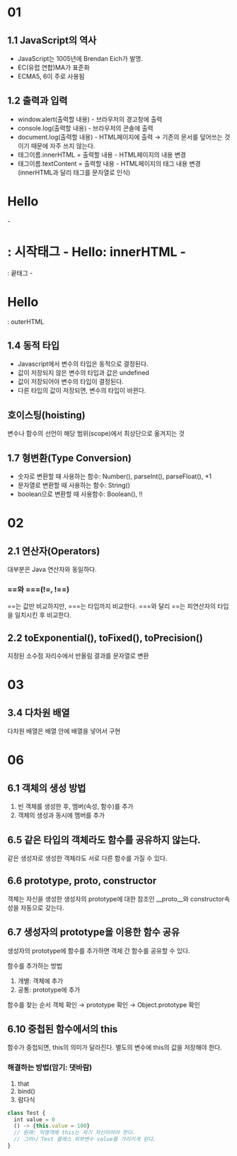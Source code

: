 # 01
## 1.1 JavaScript의 역사
- JavaScript는 1005년에 Brendan Eich가 발명.
- EC(유럽 연합)MA가 표준화
- ECMA5, 6이 주로 사용됨

## 1.2 출력과 입력
- window.alert(출력할 내용) - 브라우저의 경고창에 출력
- console.log(출력할 내용) - 브라우저의 콘솔에 출력
- document.log(출력할 내용) - HTML페이지에 출력 → 기존의 문서를 덮어쓰는 것이기 때문에 자주 쓰지 않는다.
- 태그이름.innerHTML = 출력할 내용 - HTML페이지의 내용 변경
- 태그이름.textContent = 출력할 내용 - HTML페이지의 태그 내용 변경(innerHTML과 달리  태그를 문자열로 인식)
<h1>Hello</h1>
- <h1>: 시작태그
- Hello: innerHTML
- </h1>: 끝태그
- <h1>Hello</h1>: outerHTML

## 1.4 동적 타입
- Javascript에서 변수의 타입은 동적으로 결정된다. 
- 값이 저장되지 않은 변수의 타입과 값은 undefined
- 값이 저장되어야 변수의 타입이 결정된다.
- 다른 타입의 값이 저장되면, 변수의 타입이 바뀐다.

## 호이스팅(hoisting)
변수나 함수의 선언이 해당 범위(scope)에서 최상단으로 옮겨지는 것

## 1.7 형변환(Type Conversion)
- 숫자로 변환할 때 사용하는 함수: Number(), parseInt(), parseFloat(), *1
- 문자열로 변환할 때 사용하는 함수: String()
- boolean으로 변환할 때 사용함수: Boolean(), !!

 # 02
 ## 2.1 연산자(Operators)
 대부분은 Java 연산자와 동일하다. 

 ### ==와 ===(!=, !==)
 ==는 값만 비교하지만, ===는 타입까지 비교한다.
 ===와 달리 ==는 피연산자의 타입을 일치시킨 후 비교한다.

 ## 2.2 toExponential(), toFixed(), toPrecision()
 지정된 소수점 자리수에서 반올림 결과를 문자열로 변환

# 03
## 3.4 다차원 배열
다차원 배열은 배열 안에 배열을 넣어서 구현

# 06
## 6.1 객체의 생성 방법
1. 빈 객체를 생성한 후, 멤버(속성, 함수)를 추가
2. 객체의 생성과 동시에 멤버를 추가

## 6.5 같은 타입의 객체라도 함수를 공유하지 않는다.
같은 생성자로 생성한 객체라도 서로 다른 함수를 가질 수 있다.

## 6.6 prototype, __proto__, constructor
객체는 자신을 생성한 생성자의 prototype에 대한 참조인 __proto__와 constructor속성을 자동으로 갖는다.

## 6.7 생성자의 prototype을 이용한 함수 공유
생성자의 prototype에 함수를 추가하면 객체 간 함수를 공유할 수 있다.

함수를 추가하는 방법
1. 개별: 객체에 추가
2. 공통: prototype에 추가

함수를 찾는 순서
객체 확인 → prototype 확인 → Object.prototype 확인

## 6.10 중첩된 함수에서의 this
함수가 중첩되면, this의 의미가 달라진다. 별도의 변수에 this의 값을 저장해야 한다.

### 해결하는 방법(암기: 댓바람)
1. that
2. bind()
3. 람다식
```javascript
class Test {
  int value = 0
  () -> {this.value = 100} 
  // 원래: 익명객체 this는 자기 자신이어야 한다.
  // 그러나 Test 클래스 외부변수 value를 가리키게 된다.
}
```
